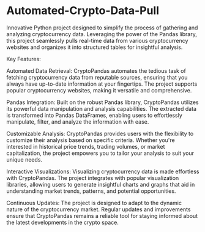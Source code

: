 # Automated-Crypto-Data-Pull
Innovative Python project designed to simplify the process of gathering and analyzing cryptocurrency data. Leveraging the power of the Pandas library, this project seamlessly pulls real-time data from various cryptocurrency websites and organizes it into structured tables for insightful analysis.

Key Features:

Automated Data Retrieval: CryptoPandas automates the tedious task of fetching cryptocurrency data from reputable sources, ensuring that you always have up-to-date information at your fingertips. The project supports popular cryptocurrency websites, making it versatile and comprehensive.

Pandas Integration: Built on the robust Pandas library, CryptoPandas utilizes its powerful data manipulation and analysis capabilities. The extracted data is transformed into Pandas DataFrames, enabling users to effortlessly manipulate, filter, and analyze the information with ease.

Customizable Analysis: CryptoPandas provides users with the flexibility to customize their analysis based on specific criteria. Whether you're interested in historical price trends, trading volumes, or market capitalization, the project empowers you to tailor your analysis to suit your unique needs.

Interactive Visualizations: Visualizing cryptocurrency data is made effortless with CryptoPandas. The project integrates with popular visualization libraries, allowing users to generate insightful charts and graphs that aid in understanding market trends, patterns, and potential opportunities.

Continuous Updates: The project is designed to adapt to the dynamic nature of the cryptocurrency market. Regular updates and improvements ensure that CryptoPandas remains a reliable tool for staying informed about the latest developments in the crypto space.
